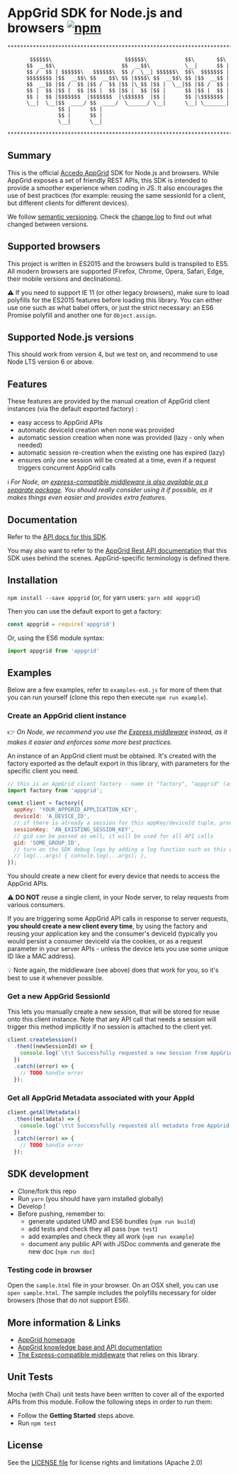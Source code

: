 # AppGrid SDK for Node.js and browsers [![npm](https://img.shields.io/npm/v/appgrid.svg?maxAge=3600)](https://www.npmjs.com/package/appgrid)

```
*******************************************************************************

       $$$$$$\                       $$$$$$\            $$\       $$\
      $$  __$$\                     $$  __$$\           \__|      $$ |
      $$ /  $$ | $$$$$$\   $$$$$$\  $$ /  \__| $$$$$$\  $$\  $$$$$$$ |
      $$$$$$$$ |$$  __$$\ $$  __$$\ $$ |$$$$\ $$  __$$\ $$ |$$  __$$ |
      $$  __$$ |$$ /  $$ |$$ /  $$ |$$ |\_$$ |$$ |  \__|$$ |$$ /  $$ |
      $$ |  $$ |$$ |  $$ |$$ |  $$ |$$ |  $$ |$$ |      $$ |$$ |  $$ |
      $$ |  $$ |$$$$$$$  |$$$$$$$  |\$$$$$$  |$$ |      $$ |\$$$$$$$ |
      \__|  \__|$$  ____/ $$  ____/  \______/ \__|      \__| \_______|
                $$ |      $$ |
                $$ |      $$ |
                \__|      \__|

*******************************************************************************
```

## Summary

This is the official [Accedo AppGrid](https://www.accedo.tv/appgrid/) SDK for Node.js and browsers.
While AppGrid exposes a set of friendly REST APIs, this SDK is intended to provide a smoother experience when coding in JS.
It also encourages the use of best practices (for example: reusing the same sessionId for a client, but different clients for different devices).

We follow [semantic versioning](http://semver.org/).
Check the [change log](./CHANGELOG.md) to find out what changed between versions.

## Supported browsers

This project is written in ES2015 and the browsers build is transpiled to ES5.
All modern browsers are supported (Firefox, Chrome, Opera, Safari, Edge, their mobile versions and declinations).

⚠️ If you need to support IE 11 (or other legacy browsers), make sure to load polyfills for the ES2015 features before loading this library. You can either use one such as what babel offers, or just the strict necessary: an ES6 Promise polyfill and another one for `Object.assign`.

## Supported Node.js versions

This should work from version 4, but we test on, and recommend to use Node LTS version 6 or above.

## Features

These features are provided by the manual creation of AppGrid client instances (via the default exported factory) :
 - easy access to AppGrid APIs
 - automatic deviceId creation when none was provided
 - automatic session creation when none was provided (lazy - only when needed)
 - automatic session re-creation when the existing one has expired (lazy)
 - ensures only one session will be created at a time, even if a request triggers concurrent AppGrid calls

:information_source: _For Node, an [express-compatible middleware is also available as a separate package](https://github.com/Accedo-Products/appgrid-sdk-express).
You should really consider using it if possible, as it makes things even easier and provides extra features._

## Documentation

Refer to the [API docs for this SDK](https://accedo-products.github.io/appgrid-sdk-js/).

You may also want to refer to the [AppGrid Rest API documentation](http://docs.appgrid.apiary.io/) that this SDK uses behind the scenes. AppGrid-specific terminology is defined there.

## Installation

`npm install --save appgrid` (or, for yarn users: `yarn add appgrid`)

Then you can use the default export to get a factory:
```js
const appgrid = require('appgrid')
```
Or, using the ES6 module syntax:
```js
import appgrid from 'appgrid'
```

## Examples
Below are a few examples, refer to `examples-es6.js` for more of them that you can run yourself (clone this repo then execute `npm run example`).

### Create an AppGrid client instance

:point_right: _On Node, we recommend you use the [Express middleware](https://github.com/Accedo-Products/appgrid-sdk-express) instead, as it makes it easier and enforces some more best practices._

An instance of an AppGrid client must be obtained. It's created with the factory exported as the default export in this library, with parameters for the specific client you need.

```javascript
// this is an AppGrid client factory - name it "factory", "appgrid" (as above), or anything else
import factory from 'appgrid';

const client = factory({
  appKey: 'YOUR_APPGRID_APPLICATION_KEY',
  deviceId: 'A_DEVICE_ID',
  // if there is already a session for this appKey/deviceId tuple, provide it
  sessionKey: 'AN_EXISTING_SESSION_KEY',
  // gid can be passed as well, it will be used for all API calls
  gid: 'SOME_GROUP_ID',
  // turn on the SDK debug logs by adding a log function such as this one
  // log(...args) { console.log(...args); },
});
```

You should create a new client for every device that needs to access the AppGrid APIs.

:warning: **DO NOT** reuse a single client, in your Node server, to relay requests from various consumers.

If you are triggering some AppGrid API calls in response to server requests, **you should create a new client every time**, by using the factory and reusing your application key and the consumer's deviceId (typically you would persist a consumer deviceId via the cookies, or as a request parameter in your server APIs - unless the device lets you use some unique ID like a MAC address).

:bulb: Note again, the middleware (see above) does that work for you, so it's best to use it whenever possible.

### Get a new AppGrid SessionId

This lets you manually create a new session, that will be stored for reuse onto this client instance.
Note that any API call that needs a session will trigger this method implicitly if no session is attached to the client yet.

```javascript
client.createSession()
  .then((newSessionId) => {
    console.log(`\t\t Successfully requested a new Session from AppGrid.\n\t\t   SessionId: ${newSessionId}`);
  })
  .catch((error) => {
    // TODO handle error
  });

```

### Get all AppGrid Metadata associated with your AppId
```javascript
client.getAllMetadata()
  .then((metadata) => {
    console.log('\t\t Successfully requested all metadata from AppGrid', metadata);
  })
  .catch((error) => {
    // TODO handle error
  });
```

## SDK development

  * Clone/fork this repo
  * Run `yarn` (you should have yarn installed globally)
  * Develop !
  * Before pushing, remember to:
    - generate updated UMD and ES6 bundles (`npm run build`)
    - add tests and check they all pass (`npm test`)
    - add examples and check they all work (`npm run example`)
    - document any public API with JSDoc comments and generate the new doc (`npm run doc`)

### Testing code in browser

Open the `sample.html` file in your browser. On an OSX shell, you can use `open sample.html`.
The sample includes the polyfills necessary for older browsers (those that do not support ES6).

## More information & Links

* [AppGrid homepage](http://appgrid.accedo.tv/)
* [AppGrid knowledge base and API documentation](http://docs.appgrid.accedo.tv)
* [The Express-compatible middleware](https://github.com/Accedo-Products/appgrid-sdk-express) that relies on this library.

## Unit Tests

Mocha (with Chai) unit tests have been written to cover all of the exported APIs from this module. Follow the following steps in order to run them:

  * Follow the **Getting Started** steps above.
  * Run `npm test`

## License

See the [LICENSE file](./LICENSE.md) for license rights and limitations (Apache 2.0)
